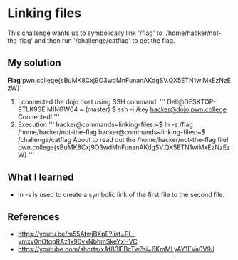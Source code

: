 # Linking files
This challenge wants us to symbolically link '/flag' to '/home/hacker/not-the-flag' and then run '/challenge/catflag' to get the flag.
## My solution
**Flag**'pwn.college{sBuMK8Cxj9O3wdMnFunanAKdgSV.QX5ETN1wiMxEzNzEzW}'
1. I connected the dojo host using SSH command.
'''
Dell@DESKTOP-9TLK9SE MINGW64 ~ (master)
$ ssh -i./key hacker@dojo.pwn.college
Connected!
'''
2. Execution 
'''
hacker@commands~linking-files:~$ ln -s /flag /home/hacker/not-the-flag
hacker@commands~linking-files:~$ /challenge/catflag
About to read out the /home/hacker/not-the-flag file!
pwn.college{sBuMK8Cxj9O3wdMnFunanAKdgSV.QX5ETN1wiMxEzNzEzW}
'''

## What I learned 
- ln -s is used to create a symbolic link of the first file to the second file. 

## References
- https://youtu.be/m55AtwjBXpE?list=PL-ymxv0nOtqqRAz1x90vxNbhmSkeYxHVC
- https://youtube.com/shorts/xAf83lFBcTw?si=6KmMLyAY1EVa0V9J

